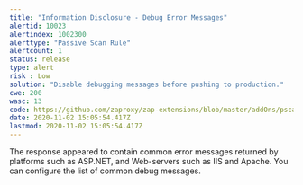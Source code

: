 ```yaml
---
title: "Information Disclosure - Debug Error Messages"
alertid: 10023
alertindex: 1002300
alerttype: "Passive Scan Rule"
alertcount: 1
status: release
type: alert
risk : Low
solution: "Disable debugging messages before pushing to production."
cwe: 200
wasc: 13
code: https://github.com/zaproxy/zap-extensions/blob/master/addOns/pscanrules/src/main/java/org/zaproxy/zap/extension/pscanrules/InformationDisclosureDebugErrorsScanRule.java
date: 2020-11-02 15:05:54.417Z
lastmod: 2020-11-02 15:05:54.417Z
---
```

The response appeared to contain common error messages returned by platforms such as ASP.NET, and Web-servers such as IIS and Apache. You can configure the list of common debug messages.
